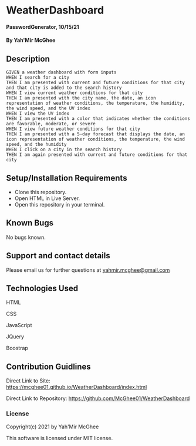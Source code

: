 # WeatherDashboard

#### PasswordGenerator, 10/15/21

#### By Yah'Mir McGhee

## Description
```
GIVEN a weather dashboard with form inputs
WHEN I search for a city
THEN I am presented with current and future conditions for that city and that city is added to the search history
WHEN I view current weather conditions for that city
THEN I am presented with the city name, the date, an icon representation of weather conditions, the temperature, the humidity, the wind speed, and the UV index
WHEN I view the UV index
THEN I am presented with a color that indicates whether the conditions are favorable, moderate, or severe
WHEN I view future weather conditions for that city
THEN I am presented with a 5-day forecast that displays the date, an icon representation of weather conditions, the temperature, the wind speed, and the humidity
WHEN I click on a city in the search history
THEN I am again presented with current and future conditions for that city
```


## Setup/Installation Requirements

* Clone this repository.
* Open HTML in Live Server.
* Open this repository in your terminal.




## Known Bugs

No bugs known.

## Support and contact details

Please email us for further questions at yahmir.mcghee@gmail.com

## Technologies Used

HTML

CSS

JavaScript

JQuery

Boostrap


## Contribution Guidlines 

Direct Link to Site:
https://mcghee01.github.io/WeatherDashboard/index.html

Direct Link to Repository:
https://github.com/McGhee01/WeatherDashboard


### License

Copyright(c) 2021 by Yah'Mir McGhee

This software is licensed under MIT license.
